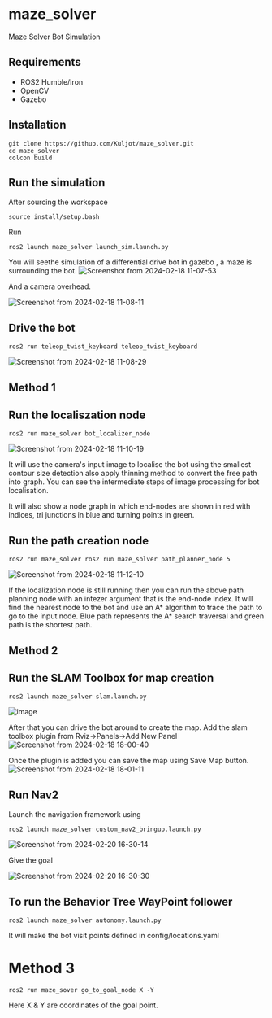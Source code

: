 # maze_solver
Maze Solver Bot Simulation

## Requirements
* ROS2 Humble/Iron
* OpenCV
* Gazebo

## Installation
```
git clone https://github.com/Kuljot/maze_solver.git 
cd maze_solver
colcon build
```

## Run the simulation
After sourcing the workspace
```
source install/setup.bash
```
Run  
```
ros2 launch maze_solver launch_sim.launch.py
```
You will seethe simulation of a differential drive bot in gazebo , a maze is surrounding the bot. 
![Screenshot from 2024-02-18 11-07-53](https://github.com/Kuljot/maze_solver/assets/33811204/ddfeec40-737b-43e0-946e-20c4df40000b)

And a camera overhead.

![Screenshot from 2024-02-18 11-08-11](https://github.com/Kuljot/maze_solver/assets/33811204/47a0f172-abcb-4df6-a012-2c3f4b7e0a9e)



## Drive the bot 
```
ros2 run teleop_twist_keyboard teleop_twist_keyboard 
```
![Screenshot from 2024-02-18 11-08-29](https://github.com/Kuljot/maze_solver/assets/33811204/eb81a560-7d11-4735-8b68-368416ae7115)


## Method 1

## Run the localiszation node 
```
ros2 run maze_solver bot_localizer_node
``` 

![Screenshot from 2024-02-18 11-10-19](https://github.com/Kuljot/maze_solver/assets/33811204/913bc931-3de9-4dd7-b18e-be783062ceca)

It will use the camera's input image to localise the bot using the smallest contour size detection also apply thinning method to convert the free path into graph. 
You can see the intermediate steps of image processing for bot localisation. 

It will also show a node graph in which end-nodes are shown in red with indices, tri junctions in blue and turning points in green.

## Run the path creation node 
```
ros2 run maze_solver ros2 run maze_solver path_planner_node 5
``` 
![Screenshot from 2024-02-18 11-12-10](https://github.com/Kuljot/maze_solver/assets/33811204/0e57a16c-1121-46ba-80bf-395905b6a077)

If the localization node is still running then you can run the above path planning node with an intezer argument that is the end-node index. 
It will find the nearest node to the bot and use an A* algorithm to trace the path to go to the input node. Blue path represents the A* search traversal and green path is the shortest path.


## Method 2
## Run the SLAM Toolbox for map creation
```
ros2 launch maze_solver slam.launch.py
```
![image](https://github.com/Kuljot/maze_solver/assets/33811204/57587fc5-47f3-43ad-bedf-53d41284569a)

After that you can drive the bot around to create the map. Add the slam toolbox plugin from Rviz->Panels->Add New Panel
![Screenshot from 2024-02-18 18-00-40](https://github.com/Kuljot/maze_solver/assets/33811204/a184f62d-9be5-424f-83b1-f8a6daeadd0e)

Once the plugin is added you can save the map using Save Map button.
![Screenshot from 2024-02-18 18-01-11](https://github.com/Kuljot/maze_solver/assets/33811204/e4fa9d0b-453c-499b-82bb-240279602022)

## Run Nav2
Launch the navigation framework using
```
ros2 launch maze_solver custom_nav2_bringup.launch.py 
```
![Screenshot from 2024-02-20 16-30-14](https://github.com/Kuljot/maze_solver/assets/33811204/9f5f9dfc-a3e5-4657-8753-3fae02177a3d)

Give the goal

![Screenshot from 2024-02-20 16-30-30](https://github.com/Kuljot/maze_solver/assets/33811204/b11aec9b-c4b8-4162-94e9-be7959b9496c)

## To run the Behavior Tree WayPoint follower 
```
ros2 launch maze_solver autonomy.launch.py
```

It will make the bot visit points defined in config/locations.yaml


# Method 3
```
ros2 run maze_sover go_to_goal_node X -Y
```
Here X & Y are coordinates of the goal point.
